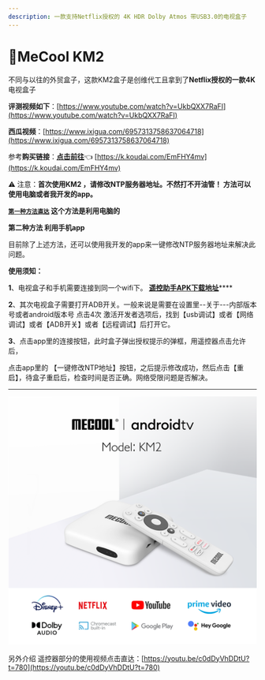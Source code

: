 ```yaml
---
description: 一款支持Netflix授权的 4K HDR Dolby Atmos 带USB3.0的电视盒子
---
```


# 🎈MeCool KM2

不同与以往的外贸盒子，这款KM2盒子是创维代工且拿到了**Netflix授权的一款4K**电视盒子

&#x20;  **评测视频如下**：[https://www.youtube.com/watch?v=UkbQXX7RaFI](https://www.youtube.com/watch?v=UkbQXX7RaFI) &#x20;

&#x20;  **西瓜视频**：[https://www.ixigua.com/6957313758637064718](https://www.ixigua.com/6957313758637064718)

&#x20; 参考**购买链接**：[**点击前往**](https://k.koudai.com/EmFHY4mv)👈  [https://k.koudai.com/EmFHY4mv](https://k.koudai.com/EmFHY4mv)

&#x20;⚠️ 注意：**首次使用KM2 ，请修改NTP服务器地址。不然打不开油管！  方法可以使用电脑或者我开发的app。**

****[**`第一种方法直达`**](../test/google-tv-xiu-gai-ntp-fu-wu-qi-di-zhi.md)**  这个方法是利用电脑的**

**第二种方法 利用手机app**

&#x20;目前除了上述方法，还可以使用我开发的app来一键修改NTP服务器地址来解决此问题。

&#x20;**使用须知：**

**1**、电视盒子和手机需要连接到同一个wifi下。 [**遥控助手APK下载地址**](../11.md#gong-neng-yi-xiu-gai-shi-jian-bu-zheng-que-dao-zhi-de-wang-luo-shou-xian-wen-ti)****

**2**、其次电视盒子需要打开ADB开关。一般来说是需要在设置里--关于---内部版本号或者android版本号 点击4次 激活开发者选项后，找到【usb调试】或者【网络调试】或者【ADB开关】或者【远程调试】后打开它。

**3**、点击app里的连接按钮，此时盒子弹出授权提示的弹框，用遥控器点击允许后，

&#x20; 点击app里的 【一键修改NTP地址】按钮，之后提示修改成功，然后点击【重启】，待盒子重启后，检查时间是否正确。网络受限问题是否解决。

****

![](<../.gitbook/assets/image (4).png>)

&#x20; 另外介绍 遥控器部分的使用视频点击直达：[https://youtu.be/c0dDyVhDDtU?t=780](https://youtu.be/c0dDyVhDDtU?t=780)
